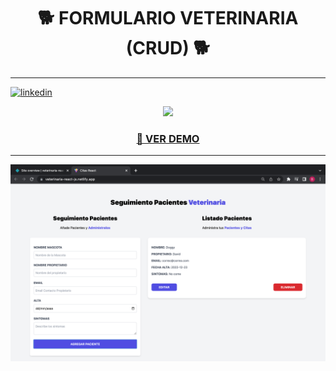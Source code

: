 <h1 align="center"> 🐕 FORMULARIO VETERINARIA (CRUD) 🐕 </h1>
<hr />

[![linkedin](https://img.shields.io/static/v1?label=&message=linkedin&color=0e76a8&logo=linkedin&logoColor=white&style=for-the-badge)](https://www.linkedin.com/in/eduardofierropro) 
<p align="center">
<img src="https://img.shields.io/static/v1?label=&message=linkedin&color=0e76a8&logo=linkedin&logoColor=white&style=for-the-badge (https://www.linkedin.com/in/eduardofierropro) " />
</p>
<h3 align="center"><a href="https://veterinaria-react-js.netlify.app/"> 👀 VER DEMO </a></h3>
<hr />

![Fondo-Portada-Proyecto](https://github.com/Brian-David-01/CITAS-REACT-VITE/blob/main/Imagen%20de%20proyecto.png)
